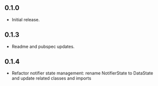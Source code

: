 ## 0.1.0

- Initial release.

## 0.1.3

- Readme and pubspec updates.

## 0.1.4

- Refactor notifier state management: rename NotifierState to DataState and update related classes and imports
